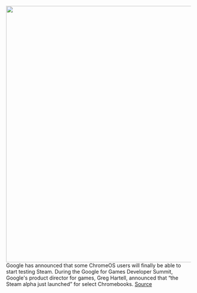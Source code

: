 <img src='https://cdn.vox-cdn.com/thumbor/lPoyAhkVMVafvNvb8pzTKZ0gpho=/0x0:1372x768/1200x800/filters:focal(705x308:923x526)/cdn.vox-cdn.com/uploads/chorus_image/image/70626431/Screen_Shot_2022_03_15_at_09.35.36.0.png' width='700px' /><br/>
Google has announced that some ChromeOS users will finally be able to start testing Steam. During the Google for Games Developer Summit, Google's product director for games, Greg Hartell, announced that “the Steam alpha just launched” for select Chromebooks.
<a href='https://www.theverge.com/2022/3/15/22979368/steam-chromeos-chromebook-valve-google-2022-alpha'> Source <a/>